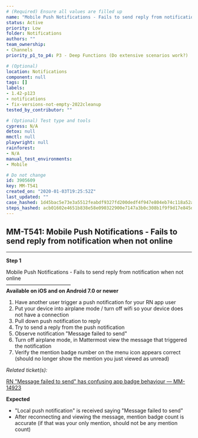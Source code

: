 ```yaml
---
# (Required) Ensure all values are filled up
name: "Mobile Push Notifications - Fails to send reply from notification when not online"
status: Active
priority: Low
folder: Notifications
authors: ""
team_ownership: 
- Channels
priority_p1_to_p4: P3 - Deep Functions (Do extensive scenarios work?)

# (Optional)
location: Notifications
component: null
tags: []
labels: 
- 1.42-p123
- notifications
- fix-versions-not-empty-2022cleanup
tested_by_contributor: ""

# (Optional) Test type and tools
cypress: N/A
detox: null
mmctl: null
playwright: null
rainforest: 
- N/A
manual_test_environments: 
- Mobile

# Do not change
id: 3905609
key: MM-T541
created_on: "2020-01-03T19:25:52Z"
last_updated: ""
case_hashed: 1d45bac5e73e3a5512feabdf9327fd200dedf4f947e804eb74c118a52a40222540887e12c34491995f3578de5fb14f56
steps_hashed: acb01602e4651b838e58e090322900e7147a3b0c308b1f9f9d17e845dbdf64a82337dc4b78bc1005bc2640ce999f14c7
---
```


<!-- (Auto-generated) Based on frontmatter's "key" and "name" -->

## MM-T541: Mobile Push Notifications - Fails to send reply from notification when not online

---

**Step 1**

Mobile Push Notifications - Fails to send reply from notification when not online\
–––––––––––––––––––––––––\
**Available on iOS and on Android 7.0 or newer**

1. Have another user trigger a push notification for your RN app user
2. Put your device into airplane mode / turn off wifi so your device does not have a connection
3. Pull down push notification to reply
4. Try to send a reply from the push notification
5. Observe notification "Message failed to send"
6. Turn off airplane mode, in Mattermost view the message that triggered the notification
7. Verify the mention badge number on the menu icon appears correct (should no longer show the mention you just viewed as unread)

_Related ticket(s):_

[RN "Message failed to send" has confusing app badge behaviour — MM-14923](https://mattermost.atlassian.net/browse/MM-14923)

**Expected**

- "Local push notification" is received saying "Message failed to send"
- After reconnecting and viewing the message, mention badge count is accurate (if that was your only mention, should not be any mention count)
